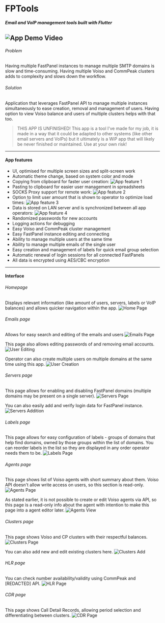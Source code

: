 # FPTools
##### Email and VoIP management tools built with Flutter
![App Demo Video](assets/app_demo.gif)
---
###### Problem
Having multiple FastPanel instances to manage multiple SMTP domains is slow and time-consuming. Having multiple Voiso and CommPeak clusters adds to complexity and slows down the workflow.
###### Solution
Application that leverages FastPanel API to manage multiple instances simultaneously to ease creation, removal and management of users. Having option to view Voiso balance and users of multiple clusters helps with that too.
> THIS APP IS UNFINISHED! This app is a tool I've made for my job, it is made in a way that it could be adapted to other systems (like other email servers and VoIPs) but it ultimately is a WiP app that will likely be never finished or maintained. Use at your own risk!
---
#### App features
 - UI, optimised for multiple screen sizes and split-screen work
 - Automatic theme change, based on system color and mode
 - Copying from clipboard for faster user creation:
 ![App feature 1](assets/app_feature_clipboard.png)
 - Pasting to clipboard for easier user management in spreadsheets
 - SOCKS Proxy support for remote work:
 ![App feature 2](assets/app_feature_proxy.png)
 - Option to limit user amount that is shown to operator to optimize load times:
 ![App feature 3](assets/app_feature_limit_users.png)
 - Data is stored on LAN server and is synchronized between all app operators:
 ![App feature 4](assets/app_feature_updates.png)
 - Randomized passwords for new accounts
 - Logging actions for debugging
 - Easy Voiso and CommPeak cluster management
 - Easy FastPanel instance editing and connecting
 - Ability to manage multiple users at the same time
 - Ability to manage multiple emails of the single user
 - Easy creation and management of labels for quick email group selection
 - Automatic renewal of login sessions for all connected FastPanels
 - All data is encrypted using AES/CBC encryption

 ---
 #### Interface
 ###### Homepage
 Displays relevant information (like amount of users, servers, labels or VoIP balances) and allows quicker navigation within the app.
 ![Home Page](assets/app_section_home.png)
 
###### Emails page
Allows for easy search and editing of the emails and users
 ![Emails Page](assets/app_section_emails.png)
 
This page also allows editing passwords of and removing email accounts.
![User Editing](assets/app_section_emails_edit.png)

Operator can also create multiple users on multiple domains at the same time using this app.
![User Creation](assets/app_section_emails_create.png)

###### Servers page
This page allows for enabling and disabling FastPanel domains (multiple domains may be present on a single server).
 ![Servers Page](assets/app_section_servers.png)
 
You can also easily add and verify login data for FastPanel instance.
 ![Servers Addition](assets/app_section_servers_add.png)
 
###### Labels page 
This page allows for easy configuration of labels - groups of domains that help find domains, owned by those groups within the list of domains.
You can reorder labels in the list so they are displayed in any order operator needs them to be.
 ![Labels Page](assets/app_section_labels.png)

###### Agents page
This page shows list of Voiso agents with short summary about them. Voiso API doesn't allow write access on users, so this section is read-only.
 ![Agents Page](assets/app_section_agents.png)
 
As stated earlier, it is not possible to create or edit Voiso agents via API, so this page is a read-only info about the agent with intention to make this page into a agent editor later.
 ![Agents View](assets/app_section_agents_view.png)

###### Clusters page
This page shows Voiso and CP clusters with their respectful balances.
 ![Clusters Page](assets/app_section_clusters.png)
 
You can also add new and edit existing clusters here.
 ![Clusters Add](assets/app_section_clusters_add.png)

###### HLR page
You can check number availability/validity using CommPeak and [REDACTED] API.
 ![HLR Page](assets/app_section_hlr.png)
 
###### CDR page
This page shows Call Detail Records, allowing period selection and differentiating between clusters.
 ![CDR Page](assets/app_section_cdr.png)
